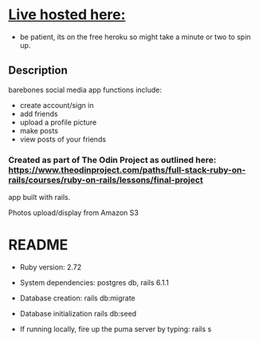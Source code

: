 # [Live hosted here:](bodinsocial.herokuapp.com)
 - be patient, its on the free heroku so might take a minute or two to spin up.

## Description
barebones social media app functions include: 
  - create account/sign in 
  - add friends
  - upload a profile picture
  - make posts
  - view posts of your friends
 
### Created as part of The Odin Project as outlined here: https://www.theodinproject.com/paths/full-stack-ruby-on-rails/courses/ruby-on-rails/lessons/final-project

app built with rails.

Photos upload/display from Amazon S3

# README


* Ruby version: 2.72

* System dependencies: postgres db, rails 6.1.1

* Database creation: rails db:migrate

* Database initialization rails db:seed

* If running locally, fire up the puma server by typing: rails s 


